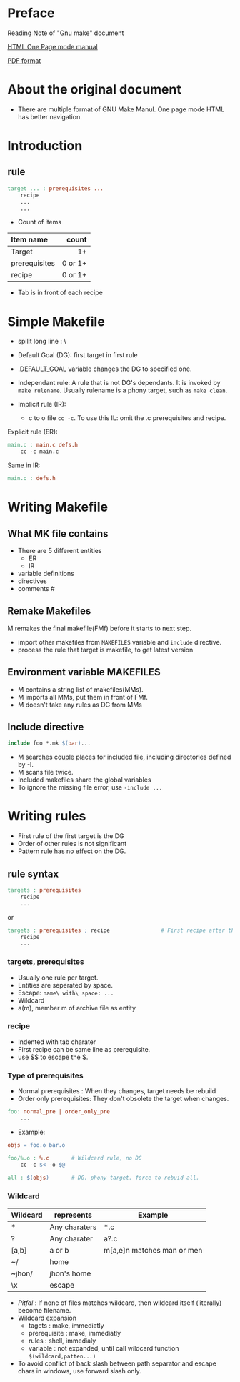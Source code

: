 
# Preface
Reading Note of "Gnu make" document

[HTML One Page mode manual](https://www.gnu.org/software/make/manual/make.html#SEC_Contents)

[PDF format](https://www.gnu.org/software/make/manual/make.pdf)	

# About the original document
- There are multiple format of GNU Make Manul. One page mode HTML has better navigation. 
	
# Introduction
## rule
```makefile	
target ... : prerequisites ...
	recipe
	...
	...
```
+ Count of items

Item name | count
:----------|------: 
Target | 1+
prerequisites |0 or 1+ 
recipe | 0 or 1+

+ Tab is in front of each recipe
	
# Simple Makefile
	
- spilit long line : \
- Default Goal (DG): first target in first rule 
- .DEFAULT_GOAL variable changes the DG to specified one.
- Independant rule: A rule that is not DG's dependants. It is invoked by `make rulename`. Usually rulename is a phony target, such as `make clean`.
	
- Implicit rule (IR): 
	- c to o file `cc -c`. To use this IL:  omit the .c prerequisites and recipe.

Explicit rule (ER):
```makefile
main.o : main.c defs.h
	cc -c main.c
```
Same in IR: 
```makefile
main.o : defs.h
```

# Writing Makefile
## What MK file contains
- There are 5 different entities
	- ER
	- IR 
 - variable definitions
 - directives
 - comments #

## Remake Makefiles
M remakes the final makefile(FMf) before it starts to next step.
- import other makefiles from `MAKEFILES` variable and `include` directive.
- process the rule that target is makefile, to get latest version

## Environment variable MAKEFILES 
- M contains a string list of makefiles(MMs). 
- M imports all MMs, put them in front of FMf.
- M doesn't take any rules as DG from MMs 

## Include directive
```makefile
include foo *.mk $(bar)...
```
- M searches couple places for included file, including directories defined by -I.
- M scans file twice. 
- Included makefiles share the global variables
- To ignore the missing file error, use `-include ...`
	
# Writing rules
- First rule of the first target is the DG
- Order of other rules is not significant
- Pattern rule has no effect on the DG.

## rule syntax
```makefile
targets : prerequisites
	recipe
	...
```
or 
```makefile 
targets : prerequisites ; recipe				# First recipe after the prerequisites
	recipe
	...
```
	
### targets, prerequisites
- Usually one rule per target.
- Entities are seperated by space.
- Escape: `name\ with\ space: ...`
- Wildcard 
- a(m), member m of archive file as entity
	
### recipe
- Indented with tab charater
- First recipe can be same line as prerequisite. 
- use $$ to escape the $. 

### Type of prerequisites
- Normal prerequisites : When they changes, target needs be rebuild
- Order only prerequisites: They don't obsolete the target when changes.
```makefile
foo: normal_pre | order_only_pre
	...
```                              
- Example:
```makefile
objs = foo.o bar.o

foo/%.o : %.c		# Wildcard rule, no DG 
	cc -c $< -o $@
		
all : $(objs)		# DG. phony target. force to rebuid all. 
```		
### Wildcard

Wildcard	|represents		| Example
----------------|-----------------------|-----------------
\*		| Any charaters		|  *.c
?		| Any charater		|  a?.c	
[a,b]		| a or b            	|  m[a,e]n matches man or men
~/ 		| home              	|
~jhon/ 		| jhon's home		|
\x		| escape            	|

- *Pitfal* : If none of files matches wildcard, then wildcard itself (literally) become filename.
- Wildcard expansion
	- tagets 		: make, immediatly
	- prerequisite	: make, immediatly
	- rules 		: shell, immedialy
	- variable		: not expanded, until call wildcard function `$(wildcard,patten...)`
- To avoid conflict of back slash between path separator and escape chars in windows, use forward slash only.


			
	
	
	
	
 
	
